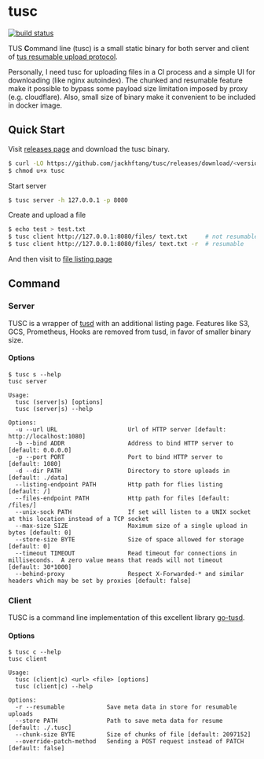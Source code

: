 # tusc

[![build status](https://travis-ci.com/jackhftang/tusc.svg?branch=master)](https://travis-ci.org/jackhftang/tusc)

TUS **C**ommand line (tusc) is a small static binary for both server and client of [tus resumable upload protocol](https://tus.io). 

Personally, I need tusc for uploading files in a CI process and a simple UI for downloading (like nginx autoindex). 
The chunked and resumable feature make it possible to bypass some payload size limitation imposed by proxy (e.g. cloudflare).
Also, small size of binary make it convenient to be included in docker image. 

## Quick Start  

Visit [releases page](https://github.com/jackhftang/tusc/releases) and download the tusc binary. 

```bash 
$ curl -LO https://github.com/jackhftang/tusc/releases/download/<version>/tusc_linux_amd64 -o tusc
$ chmod u+x tusc 
```

Start server 

```bash
$ tusc server -h 127.0.0.1 -p 8080
```

Create and upload a file 

```bash 
$ echo test > test.txt
$ tusc client http://127.0.0.1:8080/files/ text.txt     # not resumable
$ tusc client http://127.0.0.1:8080/files/ text.txt -r  # resumable
```

And then visit to [file listing page](http://127.0.0.1:8080)

## Command

### Server 

TUSC is a wrapper of [tusd](https://github.com/tus/tusd) with an additional listing page.
Features like S3, GCS, Prometheus, Hooks are removed from tusd, in favor of smaller binary size. 

#### Options

```
$ tusc s --help
tusc server

Usage:
  tusc (server|s) [options]
  tusc (server|s) --help

Options:
  -u --url URL                    Url of HTTP server [default: http://localhost:1080]
  -b --bind ADDR                  Address to bind HTTP server to [default: 0.0.0.0]
  -p --port PORT                  Port to bind HTTP server to [default: 1080]
  -d --dir PATH                   Directory to store uploads in [default: ./data]
  --listing-endpoint PATH         Http path for flies listing [default: /]
  --files-endpoint PATH           Http path for files [default: /files/]
  --unix-sock PATH                If set will listen to a UNIX socket at this location instead of a TCP socket
  --max-size SIZE                 Maximum size of a single upload in bytes [default: 0]
  --store-size BYTE               Size of space allowed for storage [default: 0]
  --timeout TIMEOUT               Read timeout for connections in milliseconds.  A zero value means that reads will not timeout [default: 30*1000]
  --behind-proxy                  Respect X-Forwarded-* and similar headers which may be set by proxies [default: false]
```

### Client

TUSC is a command line implementation of this excellent library [go-tusd](https://github.com/eventials/go-tus).

#### Options

```
$ tusc c --help
tusc client

Usage:
  tusc (client|c) <url> <file> [options]
  tusc (client|c) --help

Options:
  -r --resumable            Save meta data in store for resumable uploads
  --store PATH              Path to save meta data for resume [default: ./.tusc]
  --chunk-size BYTE         Size of chunks of file [default: 2097152]
  --override-patch-method   Sending a POST request instead of PATCH [default: false] 
```

 

